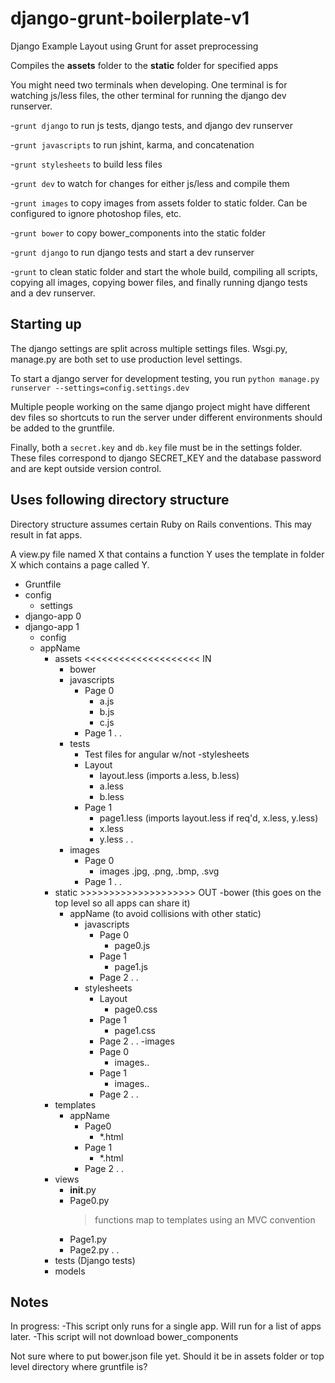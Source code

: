 django-grunt-boilerplate-v1
===========================

Django Example Layout using Grunt for asset preprocessing
    
Compiles the **assets** folder to the **static** folder for specified apps


You might need two terminals when developing. One terminal is for watching js/less files,
the other terminal for running the django dev runserver.

-`grunt django` to run js tests, django tests, and django dev runserver                    

-`grunt javascripts` to run jshint, karma, and concatenation

-`grunt stylesheets` to build less files

-`grunt dev` to watch for changes for either js/less and compile them 

-`grunt images` to copy images from assets folder to static folder. Can be configured to ignore photoshop files, etc.

-`grunt bower` to copy bower_components into the static folder

-`grunt django` to run django tests and start a dev runserver

-`grunt` to clean static folder and start the whole build, compiling all scripts, copying
all images, copying bower files, and finally running django tests and a dev runserver.


Starting up
-------------

The django settings are split across multiple settings files.
Wsgi.py, manage.py are both set to use production level settings.

To start a django server for development testing, you run
`python manage.py runserver --settings=config.settings.dev`

Multiple people working on the same django project might have different dev files so shortcuts to run
the server under different environments should be added to the gruntfile.

Finally, both a `secret.key` and `db.key` file must be in the settings folder. These files correspond
to django SECRET_KEY and the database password and are kept outside version control.



Uses following directory structure
----------------------------------

Directory structure assumes certain Ruby on Rails conventions. This may result in fat apps.

A view.py file named X that contains a function Y uses the template in folder X which contains a page called Y.


- Gruntfile
- config
    - settings
- django-app 0
- django-app 1
    - config
    - appName
        - assets <<<<<<<<<<<<<<<<<<<< IN 
            - bower
            - javascripts
                - Page 0
                    - a.js
                    - b.js
                    - c.js
                - Page 1
                .
                .
            - tests
                - Test files for angular w/not
            -stylesheets
                - Layout
                    - layout.less (imports a.less, b.less)
                    - a.less 
                    - b.less
                - Page 1
                    - page1.less (imports layout.less if req'd, x.less, y.less)
                    - x.less
                    - y.less
                .
                .
            - images
                - Page 0
                    - images .jpg, .png, .bmp, .svg
                - Page 1
                .
                .
        - static >>>>>>>>>>>>>>>>>>>> OUT
            -bower (this goes on the top level so all apps can share it)
            - appName (to avoid collisions with other static)
                - javascripts
                    - Page 0
                        - page0.js 
                    - Page 1
                        - page1.js
                    - Page 2
                    .
                    .
                - stylesheets
                    - Layout
                        - page0.css
                    - Page 1
                        - page1.css
                    - Page 2
                    .
                    .
                -images
                    - Page 0 
                        - images..
                    - Page 1
                        - images..
                    - Page 2
                    .
                    .
        - templates
            - appName
                - Page0
                    - *.html
                - Page 1
                    - *.html
                - Page 2
                .
                .
        - views
            - __init__.py
            - Page0.py 
                > functions map to templates using an MVC convention
            - Page1.py
            - Page2.py
            .
            .
        - tests (Django tests)
        - models





Notes
--------------
In progress: 
-This script only runs for a single app. Will run for a list of apps later.
-This script will not download bower_components

Not sure where to put bower.json file yet. Should it be in assets folder or top
level directory where gruntfile is?
